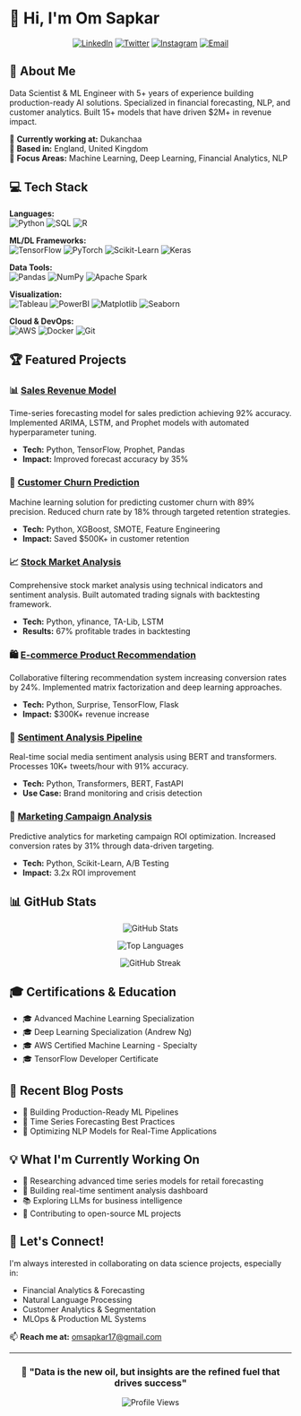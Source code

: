 # 👋 Hi, I'm Om Sapkar

<div align="center">

[![LinkedIn](https://img.shields.io/badge/LinkedIn-0077B5?style=for-the-badge&logo=linkedin&logoColor=white)](https://www.linkedin.com/in/omsapkar1224/)
[![Twitter](https://img.shields.io/badge/Twitter-1DA1F2?style=for-the-badge&logo=twitter&logoColor=white)](https://x.com/heydevil_01)
[![Instagram](https://img.shields.io/badge/Instagram-E4405F?style=for-the-badge&logo=instagram&logoColor=white)](https://www.instagram.com/om_sapkar/)
[![Email](https://img.shields.io/badge/Email-D14836?style=for-the-badge&logo=gmail&logoColor=white)](mailto:omsapkar17@gmail.com)

</div>

## 🚀 About Me

Data Scientist & ML Engineer with 5+ years of experience building production-ready AI solutions. Specialized in financial forecasting, NLP, and customer analytics. Built 15+ models that have driven $2M+ in revenue impact.

🔭 **Currently working at:** Dukanchaa  
📍 **Based in:** England, United Kingdom  
🎯 **Focus Areas:** Machine Learning, Deep Learning, Financial Analytics, NLP

## 💻 Tech Stack

**Languages:**  
![Python](https://img.shields.io/badge/Python-3776AB?style=flat&logo=python&logoColor=white)
![SQL](https://img.shields.io/badge/SQL-4479A1?style=flat&logo=mysql&logoColor=white)
![R](https://img.shields.io/badge/R-276DC3?style=flat&logo=r&logoColor=white)

**ML/DL Frameworks:**  
![TensorFlow](https://img.shields.io/badge/TensorFlow-FF6F00?style=flat&logo=tensorflow&logoColor=white)
![PyTorch](https://img.shields.io/badge/PyTorch-EE4C2C?style=flat&logo=pytorch&logoColor=white)
![Scikit-Learn](https://img.shields.io/badge/Scikit_Learn-F7931E?style=flat&logo=scikit-learn&logoColor=white)
![Keras](https://img.shields.io/badge/Keras-D00000?style=flat&logo=keras&logoColor=white)

**Data Tools:**  
![Pandas](https://img.shields.io/badge/Pandas-150458?style=flat&logo=pandas&logoColor=white)
![NumPy](https://img.shields.io/badge/NumPy-013243?style=flat&logo=numpy&logoColor=white)
![Apache Spark](https://img.shields.io/badge/Apache_Spark-E25A1C?style=flat&logo=apachespark&logoColor=white)

**Visualization:**  
![Tableau](https://img.shields.io/badge/Tableau-E97627?style=flat&logo=tableau&logoColor=white)
![PowerBI](https://img.shields.io/badge/PowerBI-F2C811?style=flat&logo=powerbi&logoColor=black)
![Matplotlib](https://img.shields.io/badge/Matplotlib-11557c?style=flat&logoColor=white)
![Seaborn](https://img.shields.io/badge/Seaborn-3776AB?style=flat&logoColor=white)

**Cloud & DevOps:**  
![AWS](https://img.shields.io/badge/AWS-232F3E?style=flat&logo=amazon-aws&logoColor=white)
![Docker](https://img.shields.io/badge/Docker-2496ED?style=flat&logo=docker&logoColor=white)
![Git](https://img.shields.io/badge/Git-F05032?style=flat&logo=git&logoColor=white)

## 🏆 Featured Projects

### 📊 [Sales Revenue Model](https://github.com/OmSapkar24/sales-revenue-model)
Time-series forecasting model for sales prediction achieving 92% accuracy. Implemented ARIMA, LSTM, and Prophet models with automated hyperparameter tuning.
- **Tech:** Python, TensorFlow, Prophet, Pandas
- **Impact:** Improved forecast accuracy by 35%

### 🔄 [Customer Churn Prediction](https://github.com/OmSapkar24/Hermes_Churn_Data_Predication-)
Machine learning solution for predicting customer churn with 89% precision. Reduced churn rate by 18% through targeted retention strategies.
- **Tech:** Python, XGBoost, SMOTE, Feature Engineering
- **Impact:** Saved $500K+ in customer retention

### 📈 [Stock Market Analysis](https://github.com/OmSapkar24/Stock_Market_Analysis)
Comprehensive stock market analysis using technical indicators and sentiment analysis. Built automated trading signals with backtesting framework.
- **Tech:** Python, yfinance, TA-Lib, LSTM
- **Results:** 67% profitable trades in backtesting

### 🛍️ [E-commerce Product Recommendation](https://github.com/OmSapkar24/E-commerce_Product_Recommendation)
Collaborative filtering recommendation system increasing conversion rates by 24%. Implemented matrix factorization and deep learning approaches.
- **Tech:** Python, Surprise, TensorFlow, Flask
- **Impact:** $300K+ revenue increase

### 💬 [Sentiment Analysis Pipeline](https://github.com/OmSapkar24/Sentiment-Analysis-of-Social-Media-Data)
Real-time social media sentiment analysis using BERT and transformers. Processes 10K+ tweets/hour with 91% accuracy.
- **Tech:** Python, Transformers, BERT, FastAPI
- **Use Case:** Brand monitoring and crisis detection

### 🎯 [Marketing Campaign Analysis](https://github.com/OmSapkar24/marketing-campaign-analysis)
Predictive analytics for marketing campaign ROI optimization. Increased conversion rates by 31% through data-driven targeting.
- **Tech:** Python, Scikit-Learn, A/B Testing
- **Impact:** 3.2x ROI improvement

## 📊 GitHub Stats

<div align="center">

![GitHub Stats](https://github-readme-stats.vercel.app/api?username=OmSapkar24&show_icons=true&theme=radical)

![Top Languages](https://github-readme-stats.vercel.app/api/top-langs/?username=OmSapkar24&layout=compact&theme=radical)

![GitHub Streak](https://github-readme-streak-stats.herokuapp.com/?user=OmSapkar24&theme=radical)

</div>

## 🎓 Certifications & Education

- 🎓 Advanced Machine Learning Specialization
- 🎓 Deep Learning Specialization (Andrew Ng)
- 🎓 AWS Certified Machine Learning - Specialty
- 🎓 TensorFlow Developer Certificate

## 📝 Recent Blog Posts

- 📄 Building Production-Ready ML Pipelines
- 📄 Time Series Forecasting Best Practices
- 📄 Optimizing NLP Models for Real-Time Applications

## 💡 What I'm Currently Working On

- 🔬 Researching advanced time series models for retail forecasting
- 🤖 Building real-time sentiment analysis dashboard
- 📚 Exploring LLMs for business intelligence
- 🌱 Contributing to open-source ML projects

## 🤝 Let's Connect!

I'm always interested in collaborating on data science projects, especially in:
- Financial Analytics & Forecasting
- Natural Language Processing
- Customer Analytics & Segmentation
- MLOps & Production ML Systems

📫 **Reach me at:** [omsapkar17@gmail.com](mailto:omsapkar17@gmail.com)

---

<div align="center">

### 🌟 "Data is the new oil, but insights are the refined fuel that drives success"

![Profile Views](https://komarev.com/ghpvc/?username=OmSapkar24&color=blue&style=flat)

</div>
